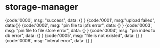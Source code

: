 # storage-manager


{code:'0000', msg: "success", data: {} }
{code:'0001', msg:"upload failed", data:{}}
{code:'0002', msg: "pin file to ipfs error", data: {} }
{code:'0003', msg: "pin file to file store error", data: {} }
{code:'0004', msg: "pin index to db error", data: {} }
{code:'0005', msg: "file is not existed", data: {} }
{code:'0006', msg: "interal error", data: {} }
